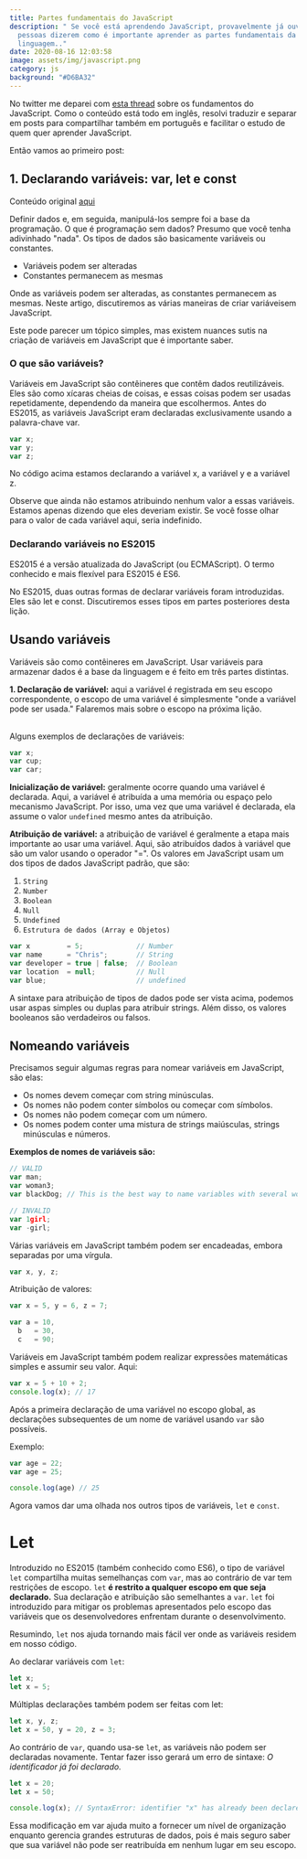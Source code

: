 ```yaml
---
title: Partes fundamentais do JavaScript
description: " Se você está aprendendo JavaScript, provavelmente já ouviu as
  pessoas dizerem como é importante aprender as partes fundamentais da
  linguagem.."
date: 2020-08-16 12:03:58
image: assets/img/javascript.png
category: js
background: "#D6BA32"
---
```

No twitter me deparei com [esta thread](https://twitter.com/Madisonkanna/status/1274424134139666432?s=19) sobre os fundamentos do JavaScript. Como o conteúdo está todo em inglês, resolvi traduzir e separar em posts para compartilhar também em português e facilitar o estudo de quem quer aprender JavaScript.

Então vamos ao primeiro post:

## 1. Declarando variáveis: var, let e const

Conteúdo original [aqui](https://scotch.io/courses/10-need-to-know-javascript-concepts/declaring-javascript-variables-var-let-and-const)

Definir dados e, em seguida, manipulá-los sempre foi a base da programação. O que é programação sem dados? Presumo que você tenha adivinhado "nada". Os tipos de dados são basicamente variáveis ​​ou constantes.

* Variáveis ​​podem ser alteradas
* Constantes permanecem as mesmas

Onde as variáveis ​​podem ser alteradas, as constantes permanecem as mesmas. Neste artigo, discutiremos as várias maneiras de criar variáveis ​​em JavaScript.

Este pode parecer um tópico simples, mas existem nuances sutis na criação de variáveis ​​em JavaScript que é importante saber.

### O que são variáveis?

Variáveis ​​em JavaScript são contêineres que contêm dados reutilizáveis. Eles são como xícaras cheias de coisas, e essas coisas podem ser usadas repetidamente, dependendo da maneira que escolhermos. Antes do ES2015, as variáveis ​​JavaScript eram declaradas exclusivamente usando a palavra-chave var.

```js
var x;
var y;
var z;
```

No código acima estamos declarando a variável x, a variável y e a variável z. 

Observe que ainda não estamos atribuindo nenhum valor a essas variáveis. Estamos apenas dizendo que eles deveriam existir. Se você fosse olhar para o valor de cada variável aqui, seria indefinido.

### Declarando variáveis no ES2015

ES2015 é a versão atualizada do JavaScript (ou ECMAScript). O termo conhecido e mais flexível para ES2015 é ES6.

No ES2015, duas outras formas de declarar variáveis ​​foram introduzidas. Eles são let e const. Discutiremos esses tipos em partes posteriores desta lição.

## Usando variáveis

Variáveis ​​são como contêineres em JavaScript. Usar variáveis ​​para armazenar dados é a base da linguagem e é feito em três partes distintas.

**1. Declaração de variável:** aqui a variável é registrada em seu escopo correspondente, o escopo de uma variável é simplesmente "onde a variável pode ser usada." Falaremos mais sobre o escopo na próxima lição.

\
Alguns exemplos de declarações de variáveis:

```js
var x;
var cup;
var car;
```

**Inicialização de variável:** geralmente ocorre quando uma variável é declarada. Aqui, a variável é atribuída a uma memória ou espaço pelo mecanismo JavaScript. Por isso, uma vez que uma variável é declarada, ela assume o valor `undefined` mesmo antes da atribuição.

**Atribuição de variável:** a atribuição de variável é geralmente a etapa mais importante ao usar uma variável. Aqui, são atribuídos dados à variável que são um valor usando o operador "=". Os valores em JavaScript usam um dos tipos de dados JavaScript padrão, que são:

1. `String`
2. `Number`
3. `Boolean`
4. `Null`
5. `Undefined`
6. `Estrutura de dados (Array e Objetos)`

```js
var x         = 5;             // Number
var name      = "Chris";       // String
var developer = true | false;  // Boolean
var location  = null;          // Null
var blue;                      // undefined
```

A sintaxe para atribuição de tipos de dados pode ser vista acima, podemos usar aspas simples ou duplas para atribuir strings. Além disso, os valores booleanos são verdadeiros ou falsos.

## Nomeando variáveis

Precisamos seguir algumas regras para nomear variáveis em JavaScript, são elas:

* Os nomes devem começar com string minúsculas.
* Os nomes não podem conter símbolos ou começar com símbolos.
* Os nomes não podem começar com um número.
* Os nomes podem conter uma mistura de strings maiúsculas, strings minúsculas e números.

**Exemplos de nomes de variáveis ​​são:**

```js
// VALID
var man;     
var woman3;  
var blackDog; // This is the best way to name variables with several words

// INVALID
var 1girl;   
var -girl;   
```

Várias variáveis ​​em JavaScript também podem ser encadeadas, embora separadas por uma vírgula.

```js
var x, y, z;
```

Atribuição de valores:

```js
var x = 5, y = 6, z = 7;

var a = 10,
  b   = 30,
  c   = 90;
```

Variáveis ​​em JavaScript também podem realizar expressões matemáticas simples e assumir seu valor. Aqui:

```js
var x = 5 + 10 + 2;
console.log(x); // 17
```

Após a primeira declaração de uma variável no escopo global, as declarações subsequentes de um nome de variável usando `var` são possíveis.

Exemplo:

```js
var age = 22;
var age = 25;

console.log(age) // 25
```

Agora vamos dar uma olhada nos outros tipos de variáveis, `let` e `const`.

# Let

Introduzido no ES2015 (também conhecido como ES6), o tipo de variável `let` compartilha muitas semelhanças com `var`, mas ao contrário de var tem restrições de escopo. `let` **é restrito a qualquer escopo em que seja declarado.** Sua declaração e atribuição são semelhantes a `var`. `let` foi introduzido para mitigar os problemas apresentados pelo escopo das variáveis ​​que os desenvolvedores enfrentam durante o desenvolvimento.

Resumindo, `let` nos ajuda tornando mais fácil ver onde as variáveis ​​residem em nosso código.

Ao declarar variáveis ​​com `let`:

```js
let x;
let x = 5;
```

Múltiplas declarações também podem ser feitas com let:

```js
let x, y, z;
let x = 50, y = 20, z = 3;
```

Ao contrário de `var`, quando usa-se `let`, as variáveis ​​não podem ser declaradas novamente. Tentar fazer isso gerará um erro de sintaxe: *O identificador já foi declarado.*

```js
let x = 20;
let x = 50;

console.log(x); // SyntaxError: identifier "x" has already been declared.
```

Essa modificação em var ajuda muito a fornecer um nível de organização enquanto gerencia grandes estruturas de dados, pois é mais seguro saber que sua variável não pode ser reatribuída em nenhum lugar em seu escopo.
